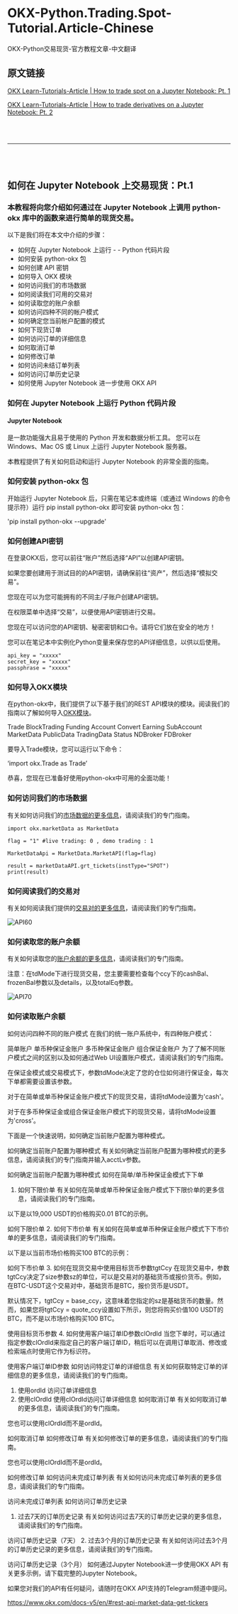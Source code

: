 # OKX-Python.Trading.Spot-Tutorial.Article-Chinese
OKX-Python交易现货-官方教程文章-中文翻译


## 原文链接

[OKX Learn-Tutorials-Article | How to trade spot on a Jupyter Notebook: Pt. 1](https://www.okx.com/learn/spot-trading-with-jupyter-notebook)

[OKX Learn-Tutorials-Article | How to trade derivatives on a Jupyter Notebook: Pt. 2](https://www.okx.com/learn/derivatives-trading-with-jupyter-notebook)

<br>
<br>

---

<br>
<br>

## 如何在 Jupyter Notebook 上交易现货：Pt.1

### 本教程将向您介绍如何通过在 Jupyter Notebook 上调用 python-okx 库中的函数来进行简单的现货交易。

以下是我们将在本文中介绍的步骤：

- 如何在 Jupyter Notebook 上运行 - - Python 代码片段
- 如何安装 python-okx 包
- 如何创建 API 密钥
- 如何导入 OKX 模块
- 如何访问我们的市场数据
- 如何阅读我们可用的交易对
- 如何读取您的账户余额
- 如何访问四种不同的帐户模式
- 如何确定您当前帐户配置的模式
- 如何下现货订单
- 如何访问订单的详细信息
- 如何取消订单
- 如何修改订单
- 如何访问未结订单列表
- 如何访问订单历史记录
- 如何使用 Jupyter Notebook 进一步使用 OKX API

### 如何在 Jupyter Notebook 上运行 Python 代码片段

#### Jupyter Notebook 

是一款功能强大且易于使用的 Python 开发和数据分析工具。 您可以在 Windows、Mac OS 或 Linux 上运行 Jupyter Notebook 服务器。

本教程提供了有关如何启动和运行 Jupyter Notebook 的非常全面的指南。

### 如何安装 python-okx 包
开始运行 Jupyter Notebook 后，只需在笔记本或终端（或通过 Windows 的命令提示符）运行 pip install python-okx 即可安装 python-okx 包：

'pip install python-okx --upgrade'

### 如何创建API密钥

在登录OKX后，您可以前往“账户”然后选择“API”以创建API密钥。

如果您要创建用于测试目的的API密钥，请确保前往“资产”，然后选择“模拟交易”。

您现在可以为您可能拥有的不同主/子账户创建API密钥。

在权限菜单中选择“交易”，以便使用API密钥进行交易。

您现在可以访问您的API密钥、秘密密钥和口令。请将它们放在安全的地方！

您可以在笔记本中实例化Python变量来保存您的API详细信息，以供以后使用。

    api_key = "xxxxx"
    secret_key = "xxxxx"
    passphrase = "xxxxx"
    
### 如何导入OKX模块

在python-okx中，我们提供了以下基于我们的REST API模块的模块。阅读我们的指南以了解如何导入[OKX模块](https://www.okx.com/docs-v5/zh/#overview-v5-api-key-creation)。

Trade
BlockTrading
Funding
Account
Convert
Earning
SubAccount
MarketData
PublicData
TradingData
Status
NDBroker
FDBroker

要导入Trade模块，您可以运行以下命令：

‘import okx.Trade as Trade’

恭喜，您现在已准备好使用python-okx中可用的全面功能！

### 如何访问我们的市场数据
有关如何访问我们的[市场数据的更多信息](https://www.okx.com/docs-v5/en/#rest-api-market-data-get-tickers)，请阅读我们的专门指南。

    import okx.marketData as MarketData

    flag = "1" #live trading: 0 , demo trading : 1

    MarketDataApi = MarketData.MarketAPI(flag=flag)

    result = marketDataAPI.grt_tickets(instType="SPOT")
    print(result)

### 如何阅读我们的交易对

有关如何阅读我们提供的[交易对的更多信息](https://www.okx.com/docs-v5/en/#rest-api-public-data-get-instruments)，请阅读我们的专门指南。

![API60](https://github.com/yanboishere/OKX-Python.Trading.Spot-Tutorial.Article-Chinese/assets/76860915/0bf36a65-f06a-4bdc-a075-1adc28be9d20)



### 如何读取您的账户余额
有关如何读取您的[账户余额的更多信息](https://www.okx.com/docs-v5/en/#rest-api-account-get-balance)，请阅读我们的专门指南。

注意：在tdMode下进行现货交易，您主要需要检查每个ccy下的cashBal、frozenBal参数以及details，以及totalEq参数。

![API70](https://github.com/yanboishere/OKX-Python.Trading.Spot-Tutorial.Article-Chinese/assets/76860915/05a3d9bc-71ae-4312-a2e4-802e6ca90312)




### 如何读取账户余额
如何访问四种不同的账户模式
在我们的统一账户系统中，有四种账户模式：

简单账户
单币种保证金账户
多币种保证金账户
组合保证金账户
为了了解不同账户模式之间的区别以及如何通过Web UI设置账户模式，请阅读我们的专门指南。

在保证金模式或交易模式下，参数tdMode决定了您的仓位如何进行保证金，每次下单都需要设置该参数。

对于在简单或单币种保证金账户模式下的现货交易，请将tdMode设置为'cash'。

对于在多币种保证金或组合保证金账户模式下的现货交易，请将tdMode设置为'cross'。

下面是一个快速说明，如何确定当前账户配置为哪种模式。

如何确定当前账户配置为哪种模式
有关如何确定当前账户配置为哪种模式的更多信息，请阅读我们的专门指南并输入acctLv参数。

如何确定当前账户配置为哪种模式
如何在简单/单币种保证金模式下下单
1. 如何下限价单
有关如何在简单或单币种保证金账户模式下下限价单的更多信息，请阅读我们的专门指南。

以下是以19,000 USDT的价格购买0.01 BTC的示例。

如何下限价单
2. 如何下市价单
有关如何在简单或单币种保证金账户模式下下市价单的更多信息，请阅读我们的专门指南。

以下是以当前市场价格购买100 BTC的示例：

如何下市价单
3. 如何在现货交易中使用目标货币参数tgtCcy
在现货交易中，参数tgtCcy决定了size参数sz的单位，可以是交易对的基础货币或报价货币。例如，在BTC-USDT这个交易对中，基础货币是BTC，报价货币是USDT。

默认情况下，tgtCcy = base_ccy，这意味着您指定的sz是基础货币的数量。然而，如果您将tgtCcy = quote_ccy设置如下所示，则您将购买价值100 USDT的BTC，而不是以市场价格购买100 BTC。

使用目标货币参数
4. 如何使用客户端订单ID参数clOrdId
当您下单时，可以通过指定参数clOrdId来指定自己的客户端订单ID，稍后可以在调用订单取消、修改或检索端点时使用它作为标识符。

使用客户端订单ID参数
如何访问特定订单的详细信息
有关如何获取特定订单的详细信息的更多信息，请阅读我们的专门指南。

1. 使用ordId
访问订单详细信息
2. 使用clOrdId
使用clOrdId访问订单详细信息
如何取消订单
有关如何取消订单的更多信息，请阅读我们的专门指南。

您也可以使用clOrdId而不是ordId。

如何取消订单
如何修改订单
有关如何修改订单的更多信息，请阅读我们的专门指南。

您也可以使用clOrdId而不是ordId。

如何修改订单
如何访问未完成订单列表
有关如何访问未完成订单列表的更多信息，请阅读我们的专门指南。

访问未完成订单列表
如何访问订单历史记录
1. 过去7天的订单历史记录
有关如何访问过去7天的订单历史记录的更多信息，请阅读我们的专门指南。

访问订单历史记录（7天）
2. 过去3个月的订单历史记录
有关如何访问过去3个月的订单历史记录的更多信息，请阅读我们的专门指南。

访问订单历史记录（3个月）
如何通过Jupyter Notebook进一步使用OKX API
有关更多示例，请下载完整的Jupyter Notebook。

如果您对我们的API有任何疑问，请随时在OKX API支持的Telegram频道中提问。

https://www.okx.com/docs-v5/en/#rest-api-market-data-get-tickers
